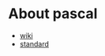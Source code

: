# About pascal

- [wiki](https://en.wikipedia.org/wiki/Pascal_(programming_language))
- [standard](https://web.archive.org/web/20160127044422/http://pascal-central.com/docs/iso7185.pdf)
